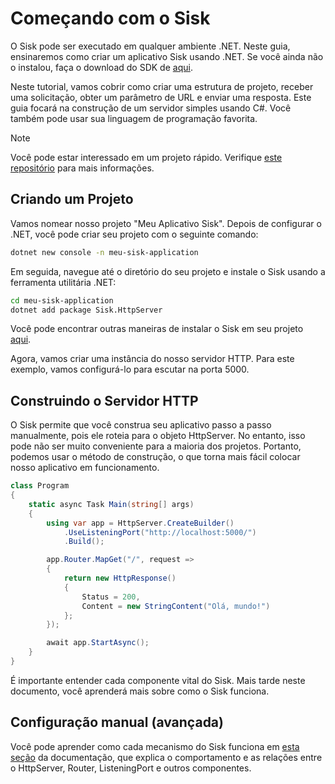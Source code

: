 # Começando com o Sisk

O Sisk pode ser executado em qualquer ambiente .NET. Neste guia, ensinaremos como criar um aplicativo Sisk usando .NET. Se você ainda não o instalou, faça o download do SDK de [aqui](https://dotnet.microsoft.com/en-us/download/dotnet/7.0).

Neste tutorial, vamos cobrir como criar uma estrutura de projeto, receber uma solicitação, obter um parâmetro de URL e enviar uma resposta. Este guia focará na construção de um servidor simples usando C#. Você também pode usar sua linguagem de programação favorita.

> [!NOTE]
> Você pode estar interessado em um projeto rápido. Verifique [este repositório](https://github.com/sisk-http/quickstart) para mais informações.

## Criando um Projeto

Vamos nomear nosso projeto "Meu Aplicativo Sisk". Depois de configurar o .NET, você pode criar seu projeto com o seguinte comando:

```bash
dotnet new console -n meu-sisk-application
```

Em seguida, navegue até o diretório do seu projeto e instale o Sisk usando a ferramenta utilitária .NET:

```bash
cd meu-sisk-application
dotnet add package Sisk.HttpServer
```

Você pode encontrar outras maneiras de instalar o Sisk em seu projeto [aqui](https://www.nuget.org/packages/Sisk.HttpServer/).

Agora, vamos criar uma instância do nosso servidor HTTP. Para este exemplo, vamos configurá-lo para escutar na porta 5000.

## Construindo o Servidor HTTP

O Sisk permite que você construa seu aplicativo passo a passo manualmente, pois ele roteia para o objeto HttpServer. No entanto, isso pode não ser muito conveniente para a maioria dos projetos. Portanto, podemos usar o método de construção, o que torna mais fácil colocar nosso aplicativo em funcionamento.

```csharp
class Program
{
    static async Task Main(string[] args)
    {
        using var app = HttpServer.CreateBuilder()
            .UseListeningPort("http://localhost:5000/")
            .Build();

        app.Router.MapGet("/", request =>
        {
            return new HttpResponse()
            {
                Status = 200,
                Content = new StringContent("Olá, mundo!")
            };
        });

        await app.StartAsync();
    }
}
```

É importante entender cada componente vital do Sisk. Mais tarde neste documento, você aprenderá mais sobre como o Sisk funciona.

## Configuração manual (avançada)

Você pode aprender como cada mecanismo do Sisk funciona em [esta seção](/docs/advanced/manual-setup) da documentação, que explica o comportamento e as relações entre o HttpServer, Router, ListeningPort e outros componentes.